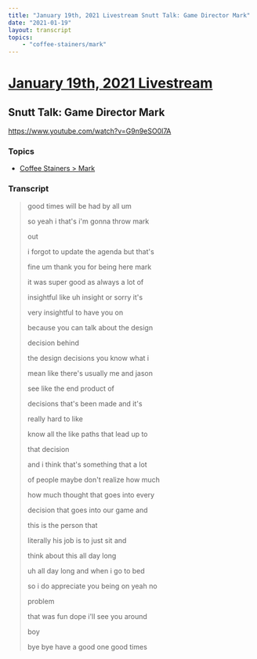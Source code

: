 ```yaml
---
title: "January 19th, 2021 Livestream Snutt Talk: Game Director Mark"
date: "2021-01-19"
layout: transcript
topics:
    - "coffee-stainers/mark"
---
```

# [January 19th, 2021 Livestream](../2021-01-19.md)
## Snutt Talk: Game Director Mark
https://www.youtube.com/watch?v=G9n9eSO0l7A

### Topics
* [Coffee Stainers > Mark](../topics/coffee-stainers/mark.md)

### Transcript

> good times will be had by all um
> 
> so yeah i that's i'm gonna throw mark
> 
> out
> 
> i forgot to update the agenda but that's
> 
> fine um thank you for being here mark
> 
> it was super good as always a lot of
> 
> insightful like uh insight or sorry it's
> 
> very insightful to have you on
> 
> because you can talk about the design
> 
> decision behind
> 
> the design decisions you know what i
> 
> mean like there's usually me and jason
> 
> see like the end product of
> 
> decisions that's been made and it's
> 
> really hard to like
> 
> know all the like paths that lead up to
> 
> that decision
> 
> and i think that's something that a lot
> 
> of people maybe don't realize how much
> 
> how much thought that goes into every
> 
> decision that goes into our game and
> 
> this is the person that
> 
> literally his job is to just sit and
> 
> think about this all day long
> 
> uh all day long and when i go to bed
> 
> so i do appreciate you being on yeah no
> 
> problem
> 
> that was fun dope i'll see you around
> 
> boy
> 
> bye bye have a good one good times
> 
